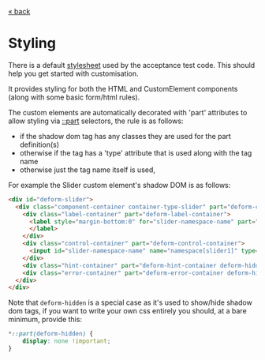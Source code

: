 [&laquo; back](../README.md)

# Styling

There is a default [stylesheet](../assets/deform.css) used by the acceptance test code. This should help you 
get started with customisation.

It provides styling for both the HTML and CustomElement components (along with some basic form/html rules).

The custom elements are automatically decorated with 'part' attributes to allow styling via 
[::part](https://developer.mozilla.org/en-US/docs/Web/CSS/::part) selectors, the rule is as follows:
- if the shadow dom tag has any classes they are used for the part definition(s)
- otherwise if the tag has a 'type' attribute that is used along with the tag name
- otherwise just the tag name itself is used, 

For example the Slider custom element's shadow DOM is as follows: 
```html
<div id="deform-slider">
  <div class="component-container container-type-slider" part="deform-component-container deform-container-type-slider">
    <div class="label-container" part="deform-label-container">
      <label style="margin-bottom:0" for="slider-namespace-name" part="deform-label">Slider Label <span class="required" part="deform-required deform-hidden">*</span>
      </label>
    </div>
    <div class="control-container" part="deform-control-container">
      <input id="slider-namespace-name" name="namespace[slider1]" type="range" part="deform-input deform-input-range" min="50" max="150">
    </div>
    <div class="hint-container" part="deform-hint-container deform-hidden">{hint}</div>
    <div class="error-container" part="deform-error-container deform-hidden">{error}</div>
  </div>
</div>
```

Note that ```deform-hidden``` is a special case as it's used to show/hide shadow dom tags, if you want to write your own
css entirely you should, at a bare minimum, provide this:
```css
*::part(deform-hidden) {
    display: none !important;
}
```
